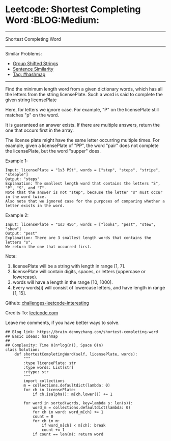# Leetcode: Shortest Completing Word     :BLOG:Medium:


---

Shortest Completing Word  

---

Similar Problems:  
-   [Group Shifted Strings](https://brain.dennyzhang.com/group-shifted-strings)
-   [Sentence Similarity](https://brain.dennyzhang.com/sentence-similarity)
-   [Tag: #hashmap](https://brain.dennyzhang.com/tag/hashmap)

---

Find the minimum length word from a given dictionary words, which has all the letters from the string licensePlate. Such a word is said to complete the given string licensePlate  

Here, for letters we ignore case. For example, "P" on the licensePlate still matches "p" on the word.  

It is guaranteed an answer exists. If there are multiple answers, return the one that occurs first in the array.  

The license plate might have the same letter occurring multiple times. For example, given a licensePlate of "PP", the word "pair" does not complete the licensePlate, but the word "supper" does.  

Example 1:  

    Input: licensePlate = "1s3 PSt", words = ["step", "steps", "stripe", "stepple"]
    Output: "steps"
    Explanation: The smallest length word that contains the letters "S", "P", "S", and "T".
    Note that the answer is not "step", because the letter "s" must occur in the word twice.
    Also note that we ignored case for the purposes of comparing whether a letter exists in the word.

Example 2:  

    Input: licensePlate = "1s3 456", words = ["looks", "pest", "stew", "show"]
    Output: "pest"
    Explanation: There are 3 smallest length words that contains the letters "s".
    We return the one that occurred first.

Note:  
1.  licensePlate will be a string with length in range [1, 7].
2.  licensePlate will contain digits, spaces, or letters (uppercase or lowercase).
3.  words will have a length in the range [10, 1000].
4.  Every words[i] will consist of lowercase letters, and have length in range [1, 15].

Github: [challenges-leetcode-interesting](https://github.com/DennyZhang/challenges-leetcode-interesting/tree/master/shortest-completing-word)  

Credits To: [leetcode.com](https://leetcode.com/problems/shortest-completing-word/description/)  

Leave me comments, if you have better ways to solve.  

    ## Blog link: https://brain.dennyzhang.com/shortest-completing-word
    ## Basic Ideas: hashmap
    ##
    ## Complexity: Time O(n*log(n)), Space O(n)
    class Solution:
        def shortestCompletingWord(self, licensePlate, words):
            """
            :type licensePlate: str
            :type words: List[str]
            :rtype: str
            """
            import collections
            m = collections.defaultdict(lambda: 0)
            for ch in licensePlate:
                if ch.isalpha(): m[ch.lower()] += 1
    
            for word in sorted(words, key=lambda s: len(s)):
                word_m = collections.defaultdict(lambda: 0)
                for ch in word: word_m[ch] += 1
                count = 0
                for ch in m:
                    if word_m[ch] < m[ch]: break
                    count += 1
                if count == len(m): return word